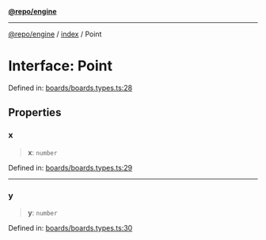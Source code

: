 [**@repo/engine**](../../README.md)

***

[@repo/engine](../../modules.md) / [index](../README.md) / Point

# Interface: Point

Defined in: [boards/boards.types.ts:28](https://github.com/alexqguo/drinking-board-game-v3/blob/56df34968617deee505d881352afe56efb53b2a4/packages/engine/src/boards/boards.types.ts#L28)

## Properties

### x

> **x**: `number`

Defined in: [boards/boards.types.ts:29](https://github.com/alexqguo/drinking-board-game-v3/blob/56df34968617deee505d881352afe56efb53b2a4/packages/engine/src/boards/boards.types.ts#L29)

***

### y

> **y**: `number`

Defined in: [boards/boards.types.ts:30](https://github.com/alexqguo/drinking-board-game-v3/blob/56df34968617deee505d881352afe56efb53b2a4/packages/engine/src/boards/boards.types.ts#L30)
